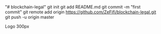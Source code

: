 "# blockchain-legal"  git init git add README.md git commit -m "first commit" git remote add origin https://github.com/ZeFifi/blockchain-legal.git git push -u origin master

Logo 300px